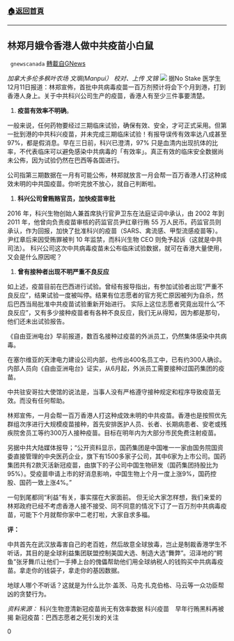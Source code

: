 ###  [:house:返回首頁](https://github.com/ourhimalayas/txt)
---

## 林郑月娥令香港人做中共疫苗小白鼠
` gnewscanada` [轉載自GNews](https://gnews.org/zh-hans/661586/)

*加拿大多伦多枫叶农场 文𤦍(Manpui）
校对、上传 文锦*
![]()![](https://gnews-media-offload.s3.amazonaws.com/wp-content/uploads/2020/12/17215646/%E5%B1%8F%E5%B9%95%E6%88%AA%E5%9B%BE278.png)
据No Stake 医学生12月11日报道：林郑宣佈，首批中共病毒疫苗一百万剂预计将会下个月到港，打到香港人身上。关于中共科兴公司生产的疫苗，香港人有至少三件事要清楚。

1. **疫苗有效率不明确**。


一般来说，任何药物要经过三期临床试验，确保有效、安全，才可正式采用。但第一批到港的中共科兴疫苗，并未完成三期临床试验！有报导误传有效率达八成甚至 97%，都是假消息。早在三日前，科兴已澄清，97% 只是血清内出现抗体的比率，不代表临床可以避免感染中共病毒的「有效率」。真正有效的临床安全数据尚未公佈，因为试验仍然在巴西等各国进行。

公司指第三期数据在一月有可能公佈，林郑就放言一月会帮一百万香港人打这种成效未明的中共国疫苗。你听完放不放心，就自己判断啦。

1. **科兴公司曾贿赂官员，加快疫苗审批**


2016 年，科兴生物创始人兼首席执行官尹卫东在法庭证词中承认，由 2002 年到 2011 年，他曾向负责疫苗审核的药监官员尹红章行贿 55 万人民币。药监官员则承认，作为回报，加快了批准科兴的疫苗（SARS、禽流感、甲型流感疫苗等）。尹红章后来因受贿罪被判 10 年监禁，而科兴生物 CEO 则免予起诉（这就是中共司法）。
科兴公司这次中共病毒疫苗未公布临床试验数据，就可在香港大量使用，又会是什么原因呢？

1. **曾有接种者出现不明严重不良反应**


如上述，疫苗目前在巴西进行试验。曾经有报导指出，有参加试验者出现“严重不良反应”，结果试验一度被叫停。结果有位志愿者的官方死亡原因被列为自杀，然后巴西当局批准中共疫苗试验重新开始进行。
实际上这位志愿者究竟出现什么“不良反应”，又有多少接种疫苗者有各种不良反应，我们无从得知，因为都是那句，他们还未出试验报告。

《自由亚洲电台》早前报道，数百名接种过疫苗的外派员工，仍然集体感染中共病毒。

在塞尔维亚的天津电力建设公司内部，也传出400名员工中，已有约300人确诊。内部人员向《自由亚洲电台》证实，从6月起，外派员工需要接种过国药集团的疫苗。

中共驻安哥拉大使馆的说法是，当事人没有严格遵守接种规定和程序导致疫苗无效。而没有任何帮助。

林郑宣佈，一月会帮一百万香港人打这种成效未明的中共疫苗。香港也是按照优先群组次序进行大规模疫苗接种，首先安排医护人员、长者、长期病患者、安老或残疾院舍员工等约300万人接种疫苗。目标在明年内为大部分巿民免费注射疫苗。

另据中共大陆媒体报导；“公开资料显示，国药集团是中国唯一一家由国务院国资委直接管理的中央医药企业，旗下有1500多家子公司，其中6家为上市公司。国药集团共有2款灭活新冠疫苗，由旗下的子公司中国生物研发（国药集团持股比为95%）。受疫苗申请上市的好消息影响，中国生物上个月一度上涨9%，国药控股、国药一致上涨4%。”

一句到尾都同“利益”有关，事实摆在大家面前。
但无论大家怎样想，我们亲爱的林郑政府已经不考虑香港人接不接受、同不同意的情况下订了一百万剂中共病毒疫苗，可能下个月就帮你家中二老打啦，大家自求多福。

**评：**

中共首先在武汉放毒害自己的老百姓，然后故意全球放毒，岂止是制裁香港学生不听话，其目的是全球利益集团联盟控制美国大选、制造大选“舞弊”。沼泽地的“鳄鱼”张牙舞爪让他们一手捧上台的傀儡帮助他们用全球纳税人的钱购买中共病毒疫苗。拿走你的钱袋子，拿走你的基因数据。

地球人哪个不听话？这就是为什么比尔·盖茨、马克·扎克伯格、马云等一众功臣帮凶的贪婪行为。

*资料来源：*
科兴生物澄清新冠疫苗尚无有效率数据
科兴疫苗　早年行贿黑料再被揭
新冠疫苗：巴西志愿者之死引发的关注

0
